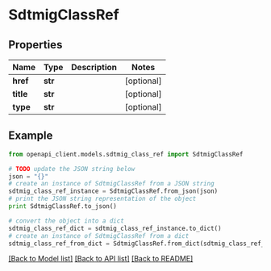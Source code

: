 # SdtmigClassRef


## Properties
Name | Type | Description | Notes
------------ | ------------- | ------------- | -------------
**href** | **str** |  | [optional] 
**title** | **str** |  | [optional] 
**type** | **str** |  | [optional] 

## Example

```python
from openapi_client.models.sdtmig_class_ref import SdtmigClassRef

# TODO update the JSON string below
json = "{}"
# create an instance of SdtmigClassRef from a JSON string
sdtmig_class_ref_instance = SdtmigClassRef.from_json(json)
# print the JSON string representation of the object
print SdtmigClassRef.to_json()

# convert the object into a dict
sdtmig_class_ref_dict = sdtmig_class_ref_instance.to_dict()
# create an instance of SdtmigClassRef from a dict
sdtmig_class_ref_from_dict = SdtmigClassRef.from_dict(sdtmig_class_ref_dict)
```
[[Back to Model list]](../README.md#documentation-for-models) [[Back to API list]](../README.md#documentation-for-api-endpoints) [[Back to README]](../README.md)


